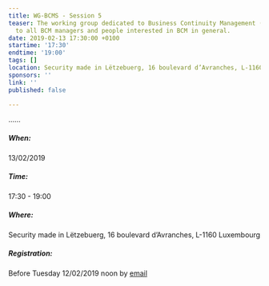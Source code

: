 ```yaml
---
title: WG-BCMS - Session 5
teaser: The working group dedicated to Business Continuity Management (BCMS) is addressed
  to all BCM managers and people interested in BCM in general.
date: 2019-02-13 17:30:00 +0100
startime: '17:30'
endtime: '19:00'
tags: []
location: Security made in Lëtzebuerg, 16 boulevard d’Avranches, L-1160 Luxembourg
sponsors: ''
link: ''
published: false

---
```

......

##### When: 

13/02/2019

##### Time:

17:30 - 19:00

##### Where:

Security made in Lëtzebuerg, 16 boulevard d’Avranches, L-1160 Luxembourg

##### Registration: 

Before Tuesday 12/02/2019 noon by [email]()